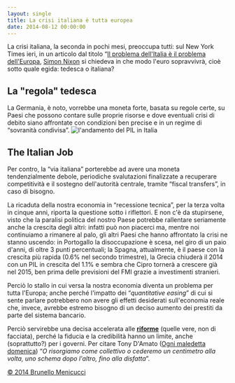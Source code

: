 ```yaml
---
layout: single
title: La crisi italiana è tutta europea
date: 2014-08-12 00:00:00
---
```

La crisi italiana, la seconda in pochi mesi, preoccupa tutti: sul New York Times ieri, in un articolo dal titolo “<a href="http://t.co/krXQyDhP8L">Il problema dell'Italia è il problema dell'Europa</a>, <a href="@simon_nixon">Simon Nixon</a> si chiedeva in che modo l'euro sopravvivrà, cioè sotto quale egida: tedesca o italiana?
<h2>La "regola" tedesca</h2>
La Germania, è noto, vorrebbe una moneta forte, basata su regole certe, su Paesi che possono contare sulle proprie risorse e dove eventuali crisi di debito siano affrontate con condizioni ben precise e in un regime di “sovranità condivisa”.

<img src="http://si.wsj.net/public/resources/images/WO-AT328_EUROFI_G_20140810174203.jpg" alt="l'andamento del PIL in Italia" />
<h2>The Italian Job</h2>
Per contro, la “via italiana” porterebbe ad avere una moneta tendenzialmente debole, periodiche svalutazioni finalizzate a recuperare competitività e il sostegno dell'autorità centrale, tramite “fiscal transfers”, in caso di bisogno.

La ricaduta della nostra economia in “recessione tecnica”, per la terza volta in cinque anni, riporta la questione sotto i riflettori. E non c'è da stupirsene, visto che la paralisi politica del nostro Paese potrebbe rallentare seriamente anche la crescita degli altri: infatti può non piacerci ma, mentre noi continuiamo a rimanere al palo, gli altri Paesi che hanno affrontato la crisi ne stanno uscendo: in Portogallo la disoccupazione è scesa, nel giro di un paio d'anni, di oltre 3 punti percentuali; la Spagna, attualmente, è il paese con la crescita più rapida (0.6% nel secondo trimestre), la Grecia chiuderà il 2014 con un PIL in crescita del 1.1% e sembra che Cipro tornerà a crescere già nel 2015, ben prima delle previsioni del FMI grazie a investimenti stranieri.

Perciò lo stallo in cui versa la nostra economia diventa un problema per tutta l'Europa; anche perché l'impatto dei “<em>quantitative easing</em>” di cui si sente parlare potrebbero non avere gli effetti desiderati sull'economia reale che, invece, avrebbe estremo bisogno di un deciso aumento dei prestiti da parte del sistema bancario.

Perciò servirebbe una decisa accelerata alle <span style="text-decoration: underline;"><strong>riforme</strong></span> (quelle vere, non di facciata), perché la fiducia e la credibilità hanno un limite, anche (soprattutto?) per i governi. Per citare Tony D'Amato (<a title="Ogni Maledetta Domenica" href="http://it.wikipedia.org/wiki/Ogni_maledetta_domenica" target="_blank">Ogni maledetta domenica</a>) “<em>O risorgiamo come collettivo o cederemo un centimetro alla volta, uno schema dopo l'altro, fino alla disfatta</em>”.

<a href="http://www.blackstarconsulting.it">© 2014 Brunello Menicucci</a>